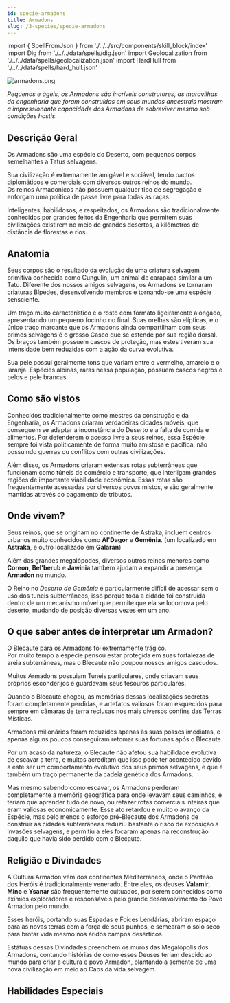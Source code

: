 ```yaml
---
id: specie-armadons
title: Armadons
slug: /3-species/specie-armadons
---
```


import { SpellFromJson } from './../../src/components/skill_block/index'
import Dig from './../../data/spells/dig.json'
import Geolocalization from './../../data/spells/geolocalization.json'
import HardHull from './../../data/spells/hard_hull.json'

![armadons.png](https://s3.us-west-2.amazonaws.com/fabulas-e-goblins-book/%5Cvscode%5C9803005f-8a23-49b6-9f46-7d3773060351.png)

*Pequenos e ágeis, os Armadons são incríveis construtores, as maravilhas da engenharia que foram construídas em seus mundos ancestrais mostram a impressionante capacidade dos Armadons de sobreviver mesmo sob condições hostis.*

## Descrição Geral

Os Armadons são uma espécie do Deserto, com pequenos corpos semelhantes a Tatus selvagens.

Sua civilização é extremamente amigável e sociável, tendo pactos diplomáticos e comerciais com diversos outros reinos do mundo.<br/>
Os reinos Armadonicos não possuem qualquer tipo de segregação e enforçam uma política de passe livre para todas as raças.

Inteligentes, habilidosos, e respeitados, os Armadons são tradicionalmente conhecidos por grandes feitos da Engenharia que permitem suas civilizações existirem no meio de grandes desertos, a kilômetros de distância de florestas e rios. 

## Anatomia

Seus corpos são o resultado da evolução de uma criatura selvagem primitiva conhecida como Cungulin, um animal de carapaça similar a um Tatu. 
Diferente dos nossos amigos selvagens, os Armadons se tornaram criaturas Bípedes, desenvolvendo membros e tornando-se uma espécie sensciente. 

Um traço muito característico é o rosto com formato ligeiramente alongado, apresentando um pequeno focinho no final. Suas orelhas são elípticas, e o único traço marcante que os Armadons ainda compartilham com seus primos selvagens é o grosso Casco que se estende por sua região dorsal.<br/>
Os braços também possuem cascos de proteção, mas estes tiveram sua intensidade bem reduzidas com a ação da curva evolutiva.

Sua pele possui geralmente tons que variam entre o vermelho, amarelo e o laranja. Espécies albinas, raras nessa população, possuem cascos negros e pelos e pele brancas.

## Como são vistos

Conhecidos tradicionalmente como mestres da construção e da Engenharia, os Armadons criaram verdadeiras cidades móveis, que conseguem se adaptar a inconstância do Deserto e a falta de comida e alimentos.
Por defenderem o acesso livre a seus reinos, essa Espécie sempre foi vista politicamente de forma muito amistosa e pacífica, não possuindo guerras ou conflitos com outras civilizações. 

Além disso, os Armadons criaram extensas rotas subterrâneas que funcionam como túneis de comércio e transporte, que interligam grandes regiões de importante viabilidade econômica. Essas rotas são frequentemente acessadas por diversos povos mistos, e são geralmente mantidas através do pagamento de tributos.

## Onde vivem?

Seus reinos, que se originam no continente de Astraka, incluem centros urbanos muito conhecidos como **Al'Dagor** e **Gemênia**. (um localizado em **Astraka**, e outro localizado em **Galaran**)

Além das grandes megalópodes, diversos outros reinos menores como **Coreon**, **Bel'berub** e **Jawinia** também ajudam a expandir a presença **Armadon** no mundo.

O Reino no *Deserto de Gemênia* é particularmente difícil de acessar sem o uso dos tuneis subterrâneos, isso porque toda a cidade foi construída dentro de um mecanismo móvel que permite que ela se locomova pelo deserto, mudando de posição diversas vezes em um ano.  

## O que saber antes de interpretar um Armadon?

O Blecaute para os Armadons foi extremamente trágico.<br/>
Por muito tempo a espécie pensou estar protegida em suas fortalezas de areia subterrâneas, mas o Blecaute não poupou nossos amigos cascudos.

Muitos Armadons possuiam Tuneis particulares, onde criavam seus próprios esconderijos e guardavam seus tesouros particulares.

Quando o Blecaute chegou, as memórias dessas localizações secretas foram completamente perdidas, e artefatos valiosos foram esquecidos para sempre em câmaras de terra reclusas nos mais diversos confins das Terras Místicas. 

Armadons milionários foram reduzidos apenas às suas posses imediatas, e apenas alguns poucos conseguiram retomar suas fortunas após o Blecaute.

Por um acaso da natureza, o Blecaute não afetou sua habilidade evolutiva de escavar a terra, e muitos acreditam que isso pode ter acontecido devido a este ser um comportamento evolutivo dos seus primos selvagens, e que é também um traço permanente da cadeia genética dos Armadons.

Mas mesmo sabendo como escavar, os Armadons perderam completamente a memória geográfica para onde levavam seus caminhos, e teriam que aprender tudo de novo, ou refazer rotas comerciais inteiras que eram valiosas economicamente. Esse ato retardou e muito o avanço da Espécie, mas pelo menos o esforço pré-Blecaute dos Armadons de construir as cidades subterrâneas reduziu bastante o risco de exposição a invasões selvagens, e permitiu a eles focaram apenas na reconstrução daquilo que havia sido perdido com o Blecaute.

## Religião e Divindades

A Cultura Armadon vêm dos continentes Mediterrâneos, onde o Panteão dos Heróis é tradicionalmente venerado.
Entre eles, os deuses **Valamir**, **Mino** e **Ysanar** são frequentemente cultuados, por serem conhecidos como exímios exploradores e responsáveis pelo grande desenvolvimento do Povo Armadon pelo mundo.

Esses heróis, portando suas Espadas e Foices Lendárias, abriram espaço para as novas terras com a força de seus punhos, e semearam o solo seco para brotar vida mesmo nos áridos campos desérticos.

Estátuas dessas Divindades preenchem os muros das Megalópolis dos Armadons, contando histórias de como esses Deuses teriam descido ao mundo para criar a cultura e povo Armadon, plantando a semente de uma nova civilização em meio ao Caos da vida selvagem.

## Habilidades Especiais

<SpellFromJson spellData={Dig} />

<SpellFromJson spellData={Geolocalization} />

<SpellFromJson spellData={HardHull} />